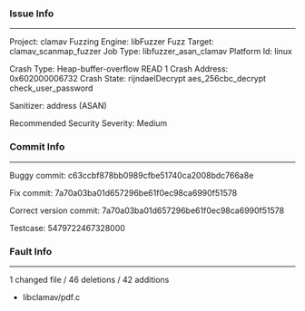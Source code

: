 ### Issue Info

------------

Project: clamav
Fuzzing Engine: libFuzzer
Fuzz Target: clamav_scanmap_fuzzer
Job Type: libfuzzer_asan_clamav
Platform Id: linux

Crash Type: Heap-buffer-overflow READ 1
Crash Address: 0x602000006732
Crash State:
  rijndaelDecrypt
  aes_256cbc_decrypt
  check_user_password
  
Sanitizer: address (ASAN)

Recommended Security Severity: Medium

### Commit Info

---------

Buggy commit: c63ccbf878bb0989cfbe51740ca2008bdc766a8e 

Fix commit: 7a70a03ba01d657296be61f0ec98ca6990f51578 
 
Correct version commit: 7a70a03ba01d657296be61f0ec98ca6990f51578 

Testcase: 5479722467328000


### Fault Info

-----------------

1 changed file / 46 deletions / 42 additions 

- libclamav/pdf.c

